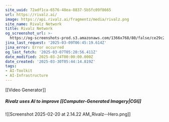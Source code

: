 ```yaml
---
site_uuid: 72adf1ca-6576-48ea-8837-5b5fc09f8665
url: https://rivalz.ai/
image: https://api.rivalz.ai/fragmentz/media/rivalz.png
site_name: Rivalz Network
title: Rivalz Network
og_screenshot_url: >-
  https://og-screenshots-prod.s3.amazonaws.com/1366x768/80/false/ce29c2865eb481cd859533e131b161d05f1d37bdab4fdab1fbebca2944b8c3f3.jpeg
jina_last_request: '2025-03-09T06:45:19.614Z'
jina_error: Error occurred
og_last_fetch: '2025-03-07T05:20:56.411Z'
date_modified: 2025-03-24T00:00:00.000Z
date_created: '2025-03-30T05:44:14.819Z'
tags:
- AI-Toolkit
- AI-Infrastructure
---
```

























[[Video Generator]]
##### Rivalz uses AI to improve [[Computer-Generated Imagery|CGI]]
![[Screenshot 2025-02-20 at 2.14.22 AM_Rivalz--Hero.png]]
